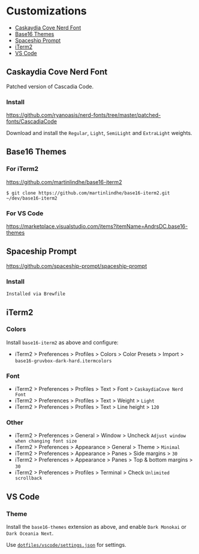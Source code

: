 # Customizations

- [Caskaydia Cove Nerd Font](#caskaydia-cove-nerd-font)
- [Base16 Themes](#base16-themes)
- [Spaceship Prompt](#spaceship-prompt)
- [iTerm2](#iterm2)
- [VS Code](#vs-code)

## Caskaydia Cove Nerd Font

Patched version of Cascadia Code.

### Install

https://github.com/ryanoasis/nerd-fonts/tree/master/patched-fonts/CascadiaCode

Download and install the `Regular`, `Light`, `SemiLight` and `ExtraLight` weights.

## Base16 Themes

### For iTerm2

https://github.com/martinlindhe/base16-iterm2

```
$ git clone https://github.com/martinlindhe/base16-iterm2.git ~/dev/base16-iterm2
```

### For VS Code

https://marketplace.visualstudio.com/items?itemName=AndrsDC.base16-themes

## Spaceship Prompt

https://github.com/spaceship-prompt/spaceship-prompt

### Install

```
Installed via Brewfile
```

## iTerm2

### Colors

Install `base16-iterm2` as above and configure:

- iTerm2 > Preferences > Profiles > Colors > Color Presets > Import > `base16-gruvbox-dark-hard.itermcolors`

### Font

- iTerm2 > Preferences > Profiles > Text > Font > `CaskaydiaCove Nerd Font`
- iTerm2 > Preferences > Profiles > Text > Weight > `Light`
- iTerm2 > Preferences > Profiles > Text > Line height > `120`

### Other

- iTerm2 > Preferences > General > Window > Uncheck `Adjust window when changing font size`
- iTerm2 > Preferences > Appearance > General > Theme > `Minimal`
- iTerm2 > Preferences > Appearance > Panes > Side margins > `30`
- iTerm2 > Preferences > Appearance > Panes > Top & bottom margins > `30`
- iTerm2 > Preferences > Profiles > Terminal > Check `Unlimited scrollback`

## VS Code

### Theme

Install the `base16-themes` extension as above, and enable `Dark Monokai` or `Dark Oceania Next`.

Use [`dotfiles/vscode/settings.json`](/dotfiles/vscode/settings.json) for settings.
